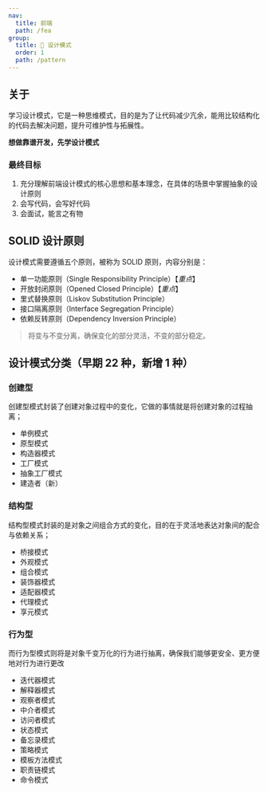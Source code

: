 ```yaml
---
nav:
  title: 前端
  path: /fea
group:
  title: 💊 设计模式
  order: 1
  path: /pattern
---
```


## 关于

学习设计模式，它是一种思维模式，目的是为了让代码减少亢余，能用比较结构化的代码去解决问题，提升可维护性与拓展性。

**想做靠谱开发，先学设计模式**

### 最终目标

1. 充分理解前端设计模式的核心思想和基本理念，在具体的场景中掌握抽象的设计原则
2. 会写代码，会写好代码
3. 会面试，能言之有物

## SOLID 设计原则

设计模式需要遵循五个原则，被称为 SOLID 原则，内容分别是：

- 单一功能原则（Single Responsibility Principle）【_重点_】
- 开放封闭原则（Opened Closed Principle）【_重点_】
- 里式替换原则（Liskov Substitution Principle）
- 接口隔离原则（Interface Segregation Principle）
- 依赖反转原则（Dependency Inversion Principle）

> 将变与不变分离，确保变化的部分灵活，不变的部分稳定。

## 设计模式分类（早期 22 种，新增 1 种）

### 创建型

创建型模式封装了创建对象过程中的变化，它做的事情就是将创建对象的过程抽离；

- 单例模式
- 原型模式
- 构造器模式
- 工厂模式
- 抽象工厂模式
- 建造者（新）

### 结构型

结构型模式封装的是对象之间组合方式的变化，目的在于灵活地表达对象间的配合与依赖关系；

- 桥接模式
- 外观模式
- 组合模式
- 装饰器模式
- 适配器模式
- 代理模式
- 享元模式

### 行为型

而行为型模式则将是对象千变万化的行为进行抽离，确保我们能够更安全、更方便地对行为进行更改

- 迭代器模式
- 解释器模式
- 观察者模式
- 中介者模式
- 访问者模式
- 状态模式
- 备忘录模式
- 策略模式
- 模板方法模式
- 职责链模式
- 命令模式
